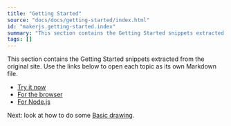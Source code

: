 ```yaml
---
title: "Getting Started"
source: "docs/docs/getting-started/index.html"
id: "makerjs.getting-started.index"
summary: "This section contains the Getting Started snippets extracted from the original site. Use the links below to open each topic as its own Markdown file."
tags: []
---
```

This section contains the Getting Started snippets extracted from the original site. Use the links below to open each topic as its own Markdown file.

- [Try it now](./try-it-now.md)
- [For the browser](./for-the-browser.md)
- [For Node.js](./for-nodejs.md)

Next: look at how to do some [Basic drawing](../basic-drawing/#content).
